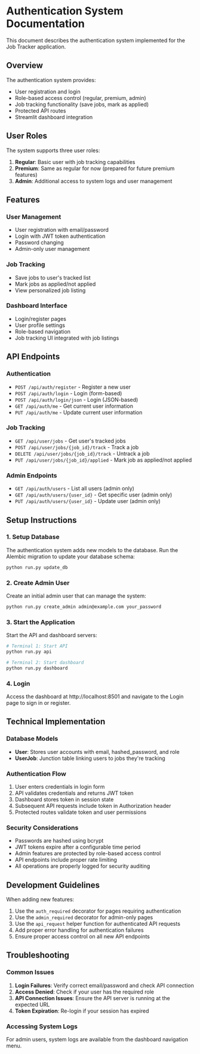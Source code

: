 # Authentication System Documentation

This document describes the authentication system implemented for the Job Tracker application.

## Overview

The authentication system provides:

- User registration and login
- Role-based access control (regular, premium, admin)
- Job tracking functionality (save jobs, mark as applied)
- Protected API routes
- Streamlit dashboard integration

## User Roles

The system supports three user roles:

1. **Regular**: Basic user with job tracking capabilities
2. **Premium**: Same as regular for now (prepared for future premium features)
3. **Admin**: Additional access to system logs and user management

## Features

### User Management

- User registration with email/password
- Login with JWT token authentication
- Password changing
- Admin-only user management

### Job Tracking

- Save jobs to user's tracked list
- Mark jobs as applied/not applied
- View personalized job listing

### Dashboard Interface

- Login/register pages
- User profile settings
- Role-based navigation
- Job tracking UI integrated with job listings

## API Endpoints

### Authentication

- `POST /api/auth/register` - Register a new user
- `POST /api/auth/login` - Login (form-based)
- `POST /api/auth/login/json` - Login (JSON-based)
- `GET /api/auth/me` - Get current user information
- `PUT /api/auth/me` - Update current user information

### Job Tracking

- `GET /api/user/jobs` - Get user's tracked jobs
- `POST /api/user/jobs/{job_id}/track` - Track a job
- `DELETE /api/user/jobs/{job_id}/track` - Untrack a job
- `PUT /api/user/jobs/{job_id}/applied` - Mark job as applied/not applied

### Admin Endpoints

- `GET /api/auth/users` - List all users (admin only)
- `GET /api/auth/users/{user_id}` - Get specific user (admin only)
- `PUT /api/auth/users/{user_id}` - Update user (admin only)

## Setup Instructions

### 1. Setup Database

The authentication system adds new models to the database. Run the Alembic migration to update your database schema:

```bash
python run.py update_db
```

### 2. Create Admin User

Create an initial admin user that can manage the system:

```bash
python run.py create_admin admin@example.com your_password
```

### 3. Start the Application

Start the API and dashboard servers:

```bash
# Terminal 1: Start API
python run.py api

# Terminal 2: Start dashboard
python run.py dashboard
```

### 4. Login

Access the dashboard at http://localhost:8501 and navigate to the Login page to sign in or register.

## Technical Implementation

### Database Models

- **User**: Stores user accounts with email, hashed_password, and role
- **UserJob**: Junction table linking users to jobs they're tracking

### Authentication Flow

1. User enters credentials in login form
2. API validates credentials and returns JWT token
3. Dashboard stores token in session state
4. Subsequent API requests include token in Authorization header
5. Protected routes validate token and user permissions

### Security Considerations

- Passwords are hashed using bcrypt
- JWT tokens expire after a configurable time period
- Admin features are protected by role-based access control
- API endpoints include proper rate limiting
- All operations are properly logged for security auditing

## Development Guidelines

When adding new features:

1. Use the `auth_required` decorator for pages requiring authentication
2. Use the `admin_required` decorator for admin-only pages
3. Use the `api_request` helper function for authenticated API requests
4. Add proper error handling for authentication failures
5. Ensure proper access control on all new API endpoints

## Troubleshooting

### Common Issues

1. **Login Failures**: Verify correct email/password and check API connection
2. **Access Denied**: Check if your user has the required role
3. **API Connection Issues**: Ensure the API server is running at the expected URL
4. **Token Expiration**: Re-login if your session has expired

### Accessing System Logs

For admin users, system logs are available from the dashboard navigation menu.
